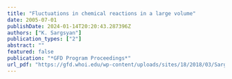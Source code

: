 ```yaml
---
title: "Fluctuations in chemical reactions in a large volume"
date: 2005-07-01
publishDate: 2024-01-14T20:20:43.287396Z
authors: ["K. Sargsyan"]
publication_types: ["2"]
abstract: ""
featured: false
publication: "*GFD Program Proceedings*"
url_pdf: "https://gfd.whoi.edu/wp-content/uploads/sites/18/2018/03/Sargsyan_21280.pdf"
---
```


